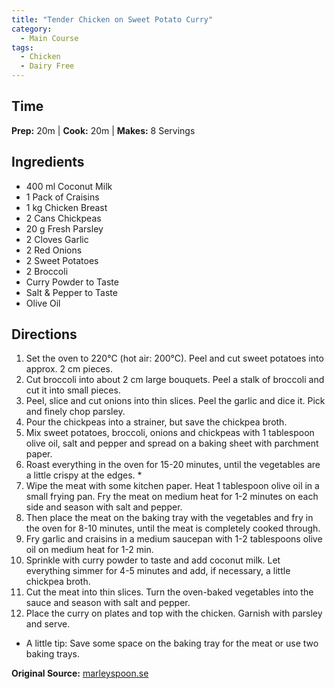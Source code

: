 ```yaml
---
title: "Tender Chicken on Sweet Potato Curry"
category:
  - Main Course
tags:
  - Chicken
  - Dairy Free
---
```


## Time
**Prep:** 20m | **Cook:** 20m | **Makes:** 8 Servings

## Ingredients
* 400 ml Coconut Milk
* 1 Pack of Craisins
* 1 kg Chicken Breast  
* 2 Cans Chickpeas
* 20 g Fresh Parsley
* 2 Cloves Garlic
* 2 Red Onions
* 2 Sweet Potatoes
* 2 Broccoli
* Curry Powder to Taste
* Salt & Pepper to Taste
* Olive Oil

## Directions
1. Set the oven to 220°C (hot air: 200°C). Peel and cut sweet potatoes into approx. 2 cm pieces.
2. Cut broccoli into about 2 cm large bouquets. Peel a stalk of broccoli and cut it into small pieces.
3. Peel, slice and cut onions into thin slices. Peel the garlic and dice it. Pick and finely chop parsley.
4. Pour the chickpeas into a strainer, but save the chickpea broth.
5. Mix sweet potatoes, broccoli, onions and chickpeas with 1 tablespoon olive oil, salt and pepper and spread on a baking sheet with parchment paper.
6. Roast everything in the oven for 15-20 minutes, until the vegetables are a little crispy at the edges. *
7. Wipe the meat with some kitchen paper. Heat 1 tablespoon olive oil in a small frying pan. Fry the meat on medium heat for 1-2 minutes on each side and season with salt and pepper.
8. Then place the meat on the baking tray with the vegetables and fry in the oven for 8-10 minutes, until the meat is completely cooked through.
9. Fry garlic and craisins in a medium saucepan with 1-2 tablespoons olive oil on medium heat for 1-2 min.
10. Sprinkle with curry powder to taste and add coconut milk. Let everything simmer for 4-5 minutes and add, if necessary, a little chickpea broth.
11. Cut the meat into thin slices. Turn the oven-baked vegetables into the sauce and season with salt and pepper.
12. Place the curry on plates and top with the chicken. Garnish with parsley and serve.
* A little tip: Save some space on the baking tray for the meat or use two baking trays.

**Original Source:** [marleyspoon.se](https://marleyspoon.se/menu/105134-moer-kyckling-pa-soetpotatiscurry-med-broccoli-och-russin)
